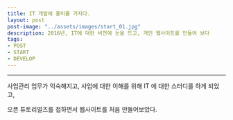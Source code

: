 ```yaml
---
title: IT 개발에 흥미를 가지다.
layout: post
post-image: "../assets/images/start_01.jpg"
description: 2016년, IT에 대한 비전에 눈을 뜨고, 개인 웹사이트를 만들어 보다 
tags:
- POST
- START
- DEVELOP
---
```

---

사업관리 업무가 익숙해지고, 사업에 대한 이해를 위해 IT 에 대한 스터디를 하게 되었고,

오픈 튜토리얼즈를 접하면서 웹사이트를 처음 만들어보았다.






